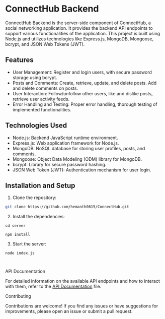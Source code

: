 # ConnectHub Backend

ConnectHub Backend is the server-side component of ConnectHub, a social networking application. It provides the backend API endpoints to support various functionalities of the application. This project is built using Node.js and utilizes technologies like Express.js, MongoDB, Mongoose, bcrypt, and JSON Web Tokens (JWT).

## Features

- User Management: Register and login users, with secure password storage using bcrypt.
- Posts and Comments: Create, retrieve, update, and delete posts. Add and delete comments on posts.
- User Interaction: Follow/unfollow other users, like and dislike posts, retrieve user activity feeds.
- Error Handling and Testing: Proper error handling, thorough testing of implemented functionalities.

## Technologies Used

- Node.js: Backend JavaScript runtime environment.
- Express.js: Web application framework for Node.js.
- MongoDB: NoSQL database for storing user profiles, posts, and comments.
- Mongoose: Object Data Modeling (ODM) library for MongoDB.
- bcrypt: Library for secure password hashing.
- JSON Web Token (JWT): Authentication mechanism for user login.

## Installation and Setup

1. Clone the repository:

```bash
git clone https://github.com/hemanth0615/ConnectHub.git


```
2. Install the dependencies:

```
cd server

npm install

```

3. Start the server:
```
node index.js



```
API Documentation

For detailed information on the available API endpoints and how to interact with them, refer to the [API Documentation](api-docs.md) file.

Contributing

Contributions are welcome! If you find any issues or have suggestions for improvements, please open an issue or submit a pull request.

